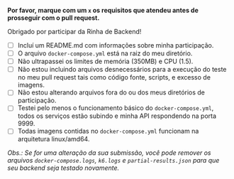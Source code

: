 **Por favor, marque com um `x` os requisitos que atendeu antes de prosseguir com o pull request.**

Obrigado por participar da Rinha de Backend!

- [ ] Incluí um README.md com informações sobre minha participação.
- [ ] O arquivo `docker-compose.yml` está na raiz do meu diretório.
- [ ] Não ultrapassei os limites de memória (350MB) e CPU (1.5).
- [ ] Não estou incluindo arquivos desnecessários para a execução do teste no meu pull request tais como código fonte, scripts, e excesso de imagens.
- [ ] Não estou alterando arquivos fora do ou dos meus diretórios de participação.
- [ ] Testei pelo menos o funcionamento básico do `docker-compose.yml`, todos os serviços estão subindo e minha API respondendo na porta 9999.
- [ ] Todas imagens contidas no `docker-compose.yml` funcionam na arquitetura linux/amd64.

*Obs.: Se for uma alteração da sua submissão, você pode remover os arquivos `docker-compose.logs`, `k6.logs` e `partial-results.json` para que seu backend seja testado novamente.*
